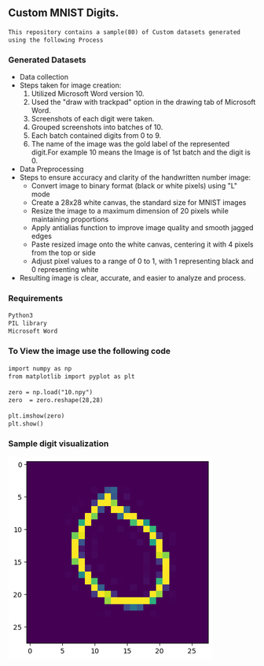 
## Custom MNIST Digits.

```
This repository contains a sample(80) of Custom datasets generated using the following Process
```

### Generated Datasets 
- Data collection
- Steps taken for image creation:
  1. Utilized Microsoft Word version 10.
  2. Used the "draw with trackpad" option in the drawing tab of Microsoft Word.
  3. Screenshots of each digit were taken.
  4. Grouped screenshots into batches of 10.
  5. Each batch contained digits from 0 to 9.
  6. The name of the image was the gold label of the represented digit.For example 10 means the Image is of 1st batch and the digit is 0.
- Data Preprocessing
- Steps to ensure accuracy and clarity of the handwritten number image:
   - Convert image to binary format (black or white pixels) using "L" mode
   - Create a 28x28 white canvas, the standard size for MNIST images
   - Resize the image to a maximum dimension of 20 pixels while maintaining proportions
   - Apply antialias function to improve image quality and smooth jagged edges
   - Paste resized image onto the white canvas, centering it with 4 pixels from the top or side
   - Adjust pixel values to a range of 0 to 1, with 1 representing black and 0 representing white
- Resulting image is clear, accurate, and easier to analyze and process.


### Requirements
```
Python3
PIL library
Microsoft Word
```

### To View the image use the following code
```
import numpy as np
from matplotlib import pyplot as plt

zero = np.load("10.npy")
zero  = zero.reshape(28,28)

plt.imshow(zero)
plt.show()
```

### Sample digit visualization
<img src = "zero.png">


